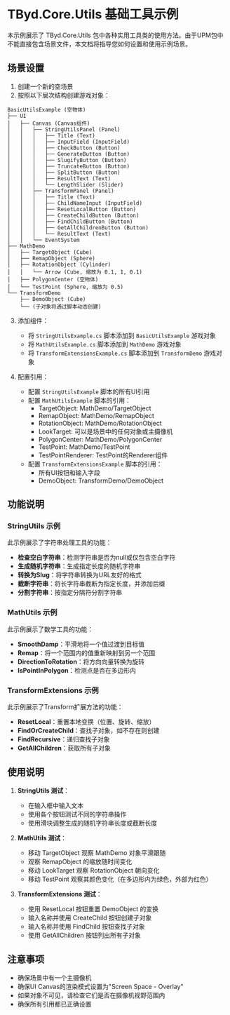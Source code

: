 # TByd.Core.Utils 基础工具示例

本示例展示了 TByd.Core.Utils 包中各种实用工具类的使用方法。由于UPM包中不能直接包含场景文件，本文档将指导您如何设置和使用示例场景。

## 场景设置

1. 创建一个新的空场景
2. 按照以下层次结构创建游戏对象：

```
BasicUtilsExample (空物体)
├── UI
│   ├── Canvas (Canvas组件)
│   │   ├── StringUtilsPanel (Panel)
│   │   │   ├── Title (Text)
│   │   │   ├── InputField (InputField)
│   │   │   ├── CheckButton (Button)
│   │   │   ├── GenerateButton (Button)
│   │   │   ├── SlugifyButton (Button)
│   │   │   ├── TruncateButton (Button)
│   │   │   ├── SplitButton (Button)
│   │   │   ├── ResultText (Text)
│   │   │   └── LengthSlider (Slider)
│   │   ├── TransformPanel (Panel)
│   │   │   ├── Title (Text)
│   │   │   ├── ChildNameInput (InputField)
│   │   │   ├── ResetLocalButton (Button)
│   │   │   ├── CreateChildButton (Button)
│   │   │   ├── FindChildButton (Button)
│   │   │   ├── GetAllChildrenButton (Button)
│   │   │   └── ResultText (Text)
│   │   └── EventSystem
├── MathDemo
│   ├── TargetObject (Cube)
│   ├── RemapObject (Sphere)
│   ├── RotationObject (Cylinder)
│   │   └── Arrow (Cube, 缩放为 0.1, 1, 0.1)
│   ├── PolygonCenter (空物体)
│   └── TestPoint (Sphere, 缩放为 0.5)
└── TransformDemo
    ├── DemoObject (Cube)
    └── (子对象将通过脚本动态创建)
```

3. 添加组件：
   - 将 `StringUtilsExample.cs` 脚本添加到 `BasicUtilsExample` 游戏对象
   - 将 `MathUtilsExample.cs` 脚本添加到 `MathDemo` 游戏对象
   - 将 `TransformExtensionsExample.cs` 脚本添加到 `TransformDemo` 游戏对象

4. 配置引用：
   - 配置 `StringUtilsExample` 脚本的所有UI引用
   - 配置 `MathUtilsExample` 脚本的引用：
     - TargetObject: MathDemo/TargetObject
     - RemapObject: MathDemo/RemapObject
     - RotationObject: MathDemo/RotationObject
     - LookTarget: 可以是场景中的任何对象或主摄像机
     - PolygonCenter: MathDemo/PolygonCenter
     - TestPoint: MathDemo/TestPoint
     - TestPointRenderer: TestPoint的Renderer组件
   - 配置 `TransformExtensionsExample` 脚本的引用：
     - 所有UI按钮和输入字段
     - DemoObject: TransformDemo/DemoObject

## 功能说明

### StringUtils 示例

此示例展示了字符串处理工具的功能：

- **检查空白字符串**：检测字符串是否为null或仅包含空白字符
- **生成随机字符串**：生成指定长度的随机字符串
- **转换为Slug**：将字符串转换为URL友好的格式
- **截断字符串**：将长字符串截断为指定长度，并添加后缀
- **分割字符串**：按指定分隔符分割字符串

### MathUtils 示例

此示例展示了数学工具的功能：

- **SmoothDamp**：平滑地将一个值过渡到目标值
- **Remap**：将一个范围内的值重新映射到另一个范围
- **DirectionToRotation**：将方向向量转换为旋转
- **IsPointInPolygon**：检测点是否在多边形内

### TransformExtensions 示例

此示例展示了Transform扩展方法的功能：

- **ResetLocal**：重置本地变换（位置、旋转、缩放）
- **FindOrCreateChild**：查找子对象，如不存在则创建
- **FindRecursive**：递归查找子对象
- **GetAllChildren**：获取所有子对象

## 使用说明

1. **StringUtils 测试**：
   - 在输入框中输入文本
   - 使用各个按钮测试不同的字符串操作
   - 使用滑块调整生成的随机字符串长度或截断长度

2. **MathUtils 测试**：
   - 移动 TargetObject 观察 MathDemo 对象平滑跟随
   - 观察 RemapObject 的缩放随时间变化
   - 移动 LookTarget 观察 RotationObject 朝向变化
   - 移动 TestPoint 观察其颜色变化（在多边形内为绿色，外部为红色）

3. **TransformExtensions 测试**：
   - 使用 ResetLocal 按钮重置 DemoObject 的变换
   - 输入名称并使用 CreateChild 按钮创建子对象
   - 输入名称并使用 FindChild 按钮查找子对象
   - 使用 GetAllChildren 按钮列出所有子对象

## 注意事项

- 确保场景中有一个主摄像机
- 确保UI Canvas的渲染模式设置为"Screen Space - Overlay"
- 如果对象不可见，请检查它们是否在摄像机视野范围内
- 确保所有引用都已正确设置 